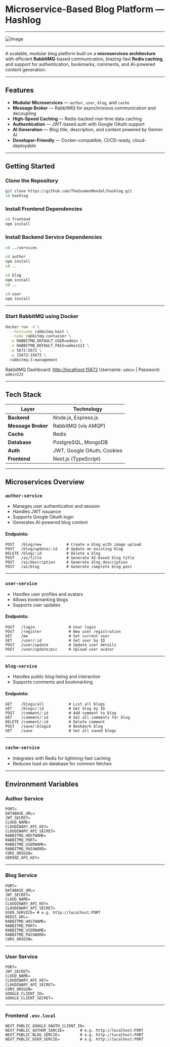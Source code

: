 # Microservice-Based Blog Platform — Hashlog

---

![Image](https://github.com/user-attachments/assets/83cde69f-a07d-4b9d-b346-9902913294e4)

---

A scalable, modular blog platform built on a **microservices architecture** with efficient **RabbitMQ**-based communication, blazing-fast **Redis caching**, and support for authentication, bookmarks, comments, and AI-powered content generation.

---

## Features

* **Modular Microservices** — `author`, `user`, `blog`, and `cache`
* **Message Broker** — RabbitMQ for asynchronous communication and decoupling
* **High-Speed Caching** — Redis-backed real-time data caching
* **Authentication** — JWT-based auth with Google OAuth support
* **AI Generation** — Blog title, description, and content powered by Gemini AI
* **Developer-Friendly** — Docker-compatible, CI/CD-ready, cloud-deployable

---

## Getting Started

### Clone the Repository

```bash
git clone https://github.com/TheSoumenMondal/hashlog.git
cd hashlog
```

### Install Frontend Dependencies

```bash
cd frontend
npm install
```

### Install Backend Service Dependencies

```bash
cd ../services

cd author
npm install
cd ..

cd blog
npm install
cd ..

cd user
npm install
```

---

### Start RabbitMQ using Docker

```bash
docker run -d \
  --hostname rabbitmq-host \
  --name rabbitmq-container \
  -e RABBITMQ_DEFAULT_USER=admin \
  -e RABBITMQ_DEFAULT_PASS=admin123 \
  -p 5672:5672 \
  -p 15672:15672 \
  rabbitmq:3-management
```

RabbitMQ Dashboard: [http://localhost:15672](http://localhost:15672)
Username: `admin` | Password: `admin123`

---

## Tech Stack

| Layer                    | Technology                 |
| ------------------------ | -------------------------- |
| **Backend**        | Node.js, Express.js        |
| **Message Broker** | RabbitMQ (via AMQP)        |
| **Cache**          | Redis                      |
| **Database**       | PostgreSQL, MongoDB        |
| **Auth**           | JWT, Google OAuth, Cookies |
| **Frontend**       | Next.js (TypeScript)       |

---

## Microservices Overview

### `author-service`

* Manages user authentication and session
* Handles JWT issuance
* Supports Google OAuth login
* Generates AI-powered blog content

#### Endpoints:

```http
POST   /blog/new           # Create a blog with image upload
POST   /blog/update/:id    # Update an existing blog
DELETE /blog/:id           # Delete a blog
POST   /ai/title           # Generate AI-based blog title
POST   /ai/description     # Generate blog description
POST   /ai/blog            # Generate complete blog post
```

---

### `user-service`

* Handles user profiles and avatars
* Allows bookmarking blogs
* Supports user updates

#### Endpoints:

```http
POST   /login               # User login
POST   /register            # New user registration
GET    /me                  # Get current user
GET    /user/:id            # Get user by ID
POST   /user/update         # Update user details
POST   /user/update/pic     # Upload user avatar
```

---

### `blog-service`

* Handles public blog listing and interaction
* Supports comments and bookmarking

#### Endpoints:

```http
GET    /blogs/all           # List all blogs
GET    /blogs/:id           # Get blog by ID
POST   /comment/:id         # Add comment to blog
GET    /comment/:id         # Get all comments for blog
DELETE /comment/:id         # Delete comment
POST   /save/:blogid        # Bookmark blog
GET    /save                # Get all saved blogs
```

---

### `cache-service`

* Integrates with Redis for lightning-fast caching
* Reduces load on database for common fetches

---

## Environment Variables

### Author Service

```env
PORT=
DATABASE_URL=
JWT_SECRET=
CLOUD_NAME=
CLOUDINARY_API_KEY=
CLOUDINARY_API_SECRET=
RABBITMQ_HOSTNAME=
RABBITMQ_PORT=
RABBITMQ_USERNAME=
RABBITMQ_PASSWORD=
CORS_ORIGIN=
GEMINI_API_KEY=
```

---

### Blog Service

```env
PORT=
DATABASE_URL=
JWT_SECRET=
CLOUD_NAME=
CLOUDINARY_API_KEY=
CLOUDINARY_API_SECRET=
USER_SERVICE= # e.g. http://localhost:PORT
REDIS_URL=
RABBITMQ_HOSTNAME=
RABBITMQ_PORT=
RABBITMQ_USERNAME=
RABBITMQ_PASSWORD=
CORS_ORIGIN=
```

---

### User Service

```env
PORT=
JWT_SECRET=
CLOUD_NAME=
CLOUDINARY_API_KEY=
CLOUDINARY_API_SECRET=
CORS_ORIGIN=
GOOGLE_CLIENT_ID=
GOOGLE_CLIENT_SECRET=
```

---

### Frontend `.env.local`

```env
NEXT_PUBLIC_GOOGLE_OAUTH_CLIENT_ID=
NEXT_PUBLIC_AUTHOR_SERCIE=       # e.g. http://localhost:PORT
NEXT_PUBLIC_BLOG_SERCIE=         # e.g. http://localhost:PORT
NEXT_PUBLIC_USER_SERCIE=         # e.g. http://localhost:PORT
```

